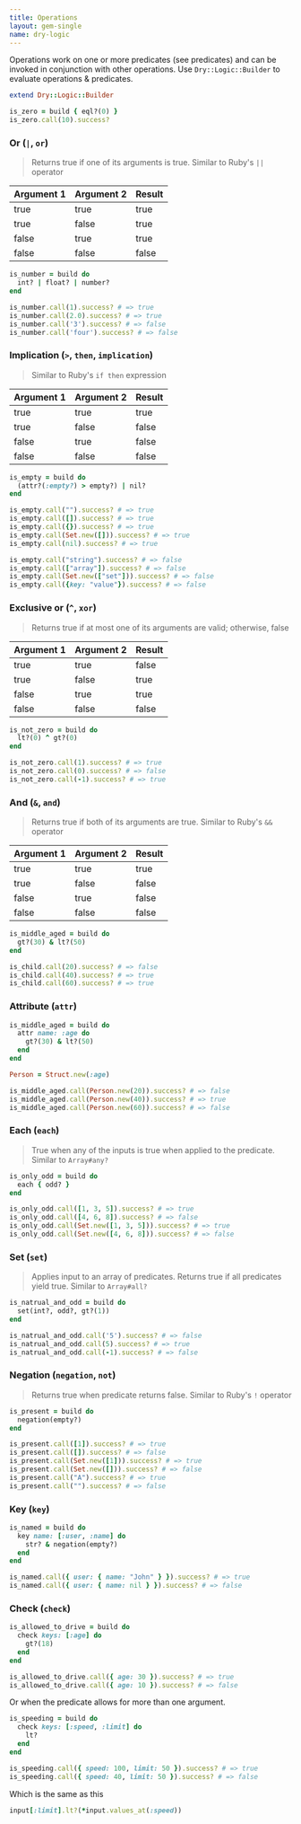 ```yaml
---
title: Operations
layout: gem-single
name: dry-logic
---
```


Operations work on one or more predicates (see predicates) and can be invoked in conjunction with other operations. Use `Dry::Logic::Builder` to evaluate operations & predicates.

``` ruby
extend Dry::Logic::Builder

is_zero = build { eql?(0) }
is_zero.call(10).success?
```

### Or (`|`, `or`)

> Returns true if one of its arguments is true. Similar to Ruby's `||` operator

Argument 1 | Argument 2 | Result
--- | --- | ---
true | true | true
true | false | true
false | true | true
false | false | false

``` ruby
is_number = build do
  int? | float? | number?
end

is_number.call(1).success? # => true
is_number.call(2.0).success? # => true
is_number.call('3').success? # => false
is_number.call('four').success? # => false
```

### Implication (`>`, `then`, `implication`)

> Similar to Ruby's `if then` expression

Argument 1 | Argument 2 | Result
--- | --- | ---
true | true | true
true | false | false
false | true | false
false | false | false

``` ruby
is_empty = build do
  (attr?(:empty?) > empty?) | nil?
end

is_empty.call("").success? # => true
is_empty.call([]).success? # => true
is_empty.call({}).success? # => true
is_empty.call(Set.new([])).success? # => true
is_empty.call(nil).success? # => true

is_empty.call("string").success? # => false
is_empty.call(["array"]).success? # => false
is_empty.call(Set.new(["set"])).success? # => false
is_empty.call({key: "value"}).success? # => false
```

### Exclusive or (`^`, `xor`)

> Returns true if at most one of its arguments are valid; otherwise, false

Argument 1 | Argument 2 | Result
--- | --- | ---
true | true | false
true | false | true
false | true | true
false | false | false

``` ruby
is_not_zero = build do
  lt?(0) ^ gt?(0)
end

is_not_zero.call(1).success? # => true
is_not_zero.call(0).success? # => false
is_not_zero.call(-1).success? # => true
```

### And (`&`, `and`)

> Returns true if both of its arguments are true. Similar to Ruby's `&&` operator

Argument 1 | Argument 2 | Result
--- | --- | ---
true | true | true
true | false | false
false | true | false
false | false | false

``` ruby
is_middle_aged = build do
  gt?(30) & lt?(50)
end

is_child.call(20).success? # => false
is_child.call(40).success? # => true
is_child.call(60).success? # => true
```

### Attribute (`attr`)

``` ruby
is_middle_aged = build do
  attr name: :age do
    gt?(30) & lt?(50)
  end
end

Person = Struct.new(:age)

is_middle_aged.call(Person.new(20)).success? # => false
is_middle_aged.call(Person.new(40)).success? # => true
is_middle_aged.call(Person.new(60)).success? # => false
```

### Each (`each`)

> True when any of the inputs is true when applied to the predicate. Similar to `Array#any?`

``` ruby
is_only_odd = build do
  each { odd? }
end

is_only_odd.call([1, 3, 5]).success? # => true
is_only_odd.call([4, 6, 8]).success? # => false
is_only_odd.call(Set.new([1, 3, 5])).success? # => true
is_only_odd.call(Set.new([4, 6, 8])).success? # => false
```

### Set (`set`)

> Applies input to an array of predicates. Returns true if all predicates yield true. Similar to `Array#all?`

``` ruby
is_natrual_and_odd = build do
  set(int?, odd?, gt?(1))
end

is_natrual_and_odd.call('5').success? # => false
is_natrual_and_odd.call(5).success? # => true
is_natrual_and_odd.call(-1).success? # => false
```

### Negation (`negation`, `not`)

> Returns true when predicate returns false. Similar to Ruby's `!` operator

``` ruby
is_present = build do
  negation(empty?)
end

is_present.call([1]).success? # => true
is_present.call([]).success? # => false
is_present.call(Set.new([1])).success? # => true
is_present.call(Set.new([])).success? # => false
is_present.call("A").success? # => true
is_present.call("").success? # => false
```

### Key (`key`)

``` ruby
is_named = build do
  key name: [:user, :name] do
    str? & negation(empty?)
  end
end

is_named.call({ user: { name: "John" } }).success? # => true
is_named.call({ user: { name: nil } }).success? # => false
```

### Check (`check`)

``` ruby
is_allowed_to_drive = build do
  check keys: [:age] do
    gt?(18)
  end
end

is_allowed_to_drive.call({ age: 30 }).success? # => true
is_allowed_to_drive.call({ age: 10 }).success? # => false
```

Or when the predicate allows for more than one argument.

``` ruby
is_speeding = build do
  check keys: [:speed, :limit] do
    lt?
  end
end

is_speeding.call({ speed: 100, limit: 50 }).success? # => true
is_speeding.call({ speed: 40, limit: 50 }).success? # => false
```

Which is the same as this

``` ruby
input[:limit].lt?(*input.values_at(:speed))
```
